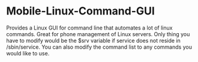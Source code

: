 # Mobile-Linux-Command-GUI
Provides a Linux GUI for command line that automates a lot of linux commands. Great for phone management of Linux servers. Only thing you have to modify would be the $srv variable if service does not reside in /sbin/service. You can also modify the command list to any commands you would like to use. 
